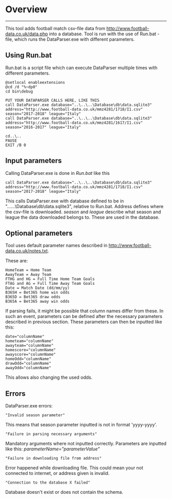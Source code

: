 # Overview
-----------
This tool adds football match csv-file data from http://www.football-data.co.uk/data.php 
into a database. Tool is run with the use of Run.bat -file, which runs the DataParser.exe 
with different parameters.

## Using Run.bat

Run.bat is a script file which can execute DataParser multiple times
with different parameters. 

```
@setlocal enableextensions
@cd /d "%~dp0"
cd bin\debug

PUT YOUR DATAPARSER CALLS HERE, LIKE THIS
call DataParser.exe database="..\..\..\Database\db\data.sqlite3" address="http://www.football-data.co.uk/mmz4281/1718/I1.csv" season="2017-2018" league="Italy"
call DataParser.exe database="..\..\..\Database\db\data.sqlite3" address="http://www.football-data.co.uk/mmz4281/1617/I1.csv" season="2016-2017" league="Italy"

cd..\..
PAUSE
EXIT /B 0
```

## Input parameters
Calling DataParser.exe is done in *Run.bat* like this
```
call DataParser.exe database="..\..\..\Database\db\data.sqlite3" address="http://www.football-data.co.uk/mmz4281/1718/I1.csv" season="2017-2018" league="Italy"
```

This calls DataParser.exe with database defined to be in "..\..\..\Database\db\data.sqlite3", relative
to Run.bat. Address defines where the csv-file is downloaded. *season* and *league* describe
what season and league the data downloaded belongs to. These are used in the database.

## Optional parameters

Tool uses default parameter names described in http://www.football-data.co.uk/notes.txt. 

These are:
```
HomeTeam = Home Team
AwayTeam = Away Team
FTHG and HG = Full Time Home Team Goals
FTAG and AG = Full Time Away Team Goals
Date = Match Date (dd/mm/yy)
B365H = Bet365 home win odds
B365D = Bet365 draw odds
B365A = Bet365 away win odds
```

If parsing fails, it might be possible that column names differ from these.
In such an event, parameters can be defined after the necessary parameters described
in previous section. These parameters can then be inputted like this:
```
date="columnName"
hometeam="columnName"
awayteam="columnName"
homescore="columnName"
awayscore="columnName"
homeOdd="columnName"
drawOdd="columnName"
awayOdd="columnName"
```

This allows also changing the used odds.

## Errors
DataParser.exe errors:
```
"Invalid season parameter"  
```
This means that season parameter inputted is not in format 'yyyy-yyyy'.

```
"Failure in parsing necessary arguments"
```
Mandatory arguments where not inputted correctly. Parameters are inputted like this:
*parameterName="parameterValue"*

```
"Failure in downloading file from address" 
```
Error happened while downloading file. This could mean your not connected to internet, or address
given is invalid.

```
"Connection to the database X failed"
```

Database doesn't exist or does not contain the schema. 